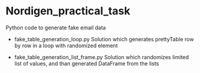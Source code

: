 # Nordigen_practical_task
Python code to generate fake email data

- fake_table_generation_loop.py
Solution which generates prettyTable row by row in a loop with randomized element

 - fake_table_generation_list_frame.py
Solution which randomizes limited list of values, and than generated DataFrame from the lists


